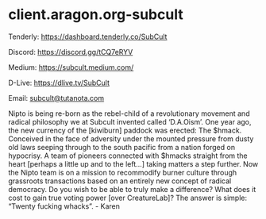# client.aragon.org-subcult

Tenderly:
https://dashboard.tenderly.co/SubCult

Discord: 
https://discord.gg/tCQ7eRYV

Medium:
https://subcult.medium.com/

D-Live:
https://dlive.tv/SubCult

Email:
subcult@tutanota.com

Nipto is being re-born as the rebel-child of a revolutionary movement and radical philosophy we at Subcult invented called ‘D.A.Oism’.
One year ago, the new currency of the [kiwiburn] paddock was erected:
The $hmack.
Conceived in the face of adversity under the mounted pressure from dusty old laws seeping through to the south pacific from a nation forged on hypocrisy.
A team of pioneers connected with $hmacks straight from the heart [perhaps a little up and to the left…] taking matters a step further.
Now the Nipto team is on a mission to recommodify burner culture through grassroots transactions based on an entirely new concept of radical democracy. 
Do you wish to be able to truly make a difference? 
What does it cost to gain true voting power [over CreatureLab]?
The answer is simple:
“Twenty fucking whacks”.	- Karen


